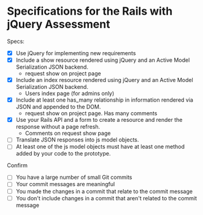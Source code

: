 # Specifications for the Rails with jQuery Assessment

Specs:
- [x] Use jQuery for implementing new requirements
- [x] Include a show resource rendered using jQuery and an Active Model Serialization JSON backend.
  - request show on project page
- [x] Include an index resource rendered using jQuery and an Active Model Serialization JSON backend.
  - Users index page (for admins only)
- [x] Include at least one has_many relationship in information rendered via JSON and appended to the DOM.
  - request show on project page. Has many comments
- [x] Use your Rails API and a form to create a resource and render the response without a page refresh.
  - Comments on request show page
- [ ] Translate JSON responses into js model objects.
- [ ] At least one of the js model objects must have at least one method added by your code to the prototype.

Confirm
- [ ] You have a large number of small Git commits
- [ ] Your commit messages are meaningful
- [ ] You made the changes in a commit that relate to the commit message
- [ ] You don't include changes in a commit that aren't related to the commit message
